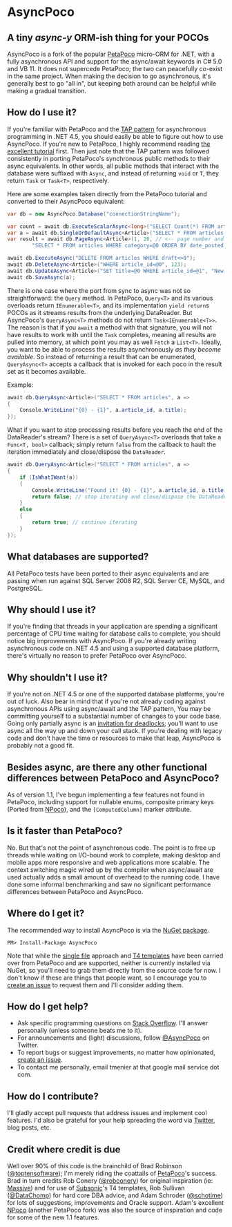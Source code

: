 # AsyncPoco

## A tiny *async-y* ORM-ish thing for your POCOs

AsyncPoco is a fork of the popular [PetaPoco](http://www.toptensoftware.com/petapoco) micro-ORM for .NET, with a fully asynchronous API and support for the async/await keywords in C# 5.0 and VB 11. It does not supercede PetaPoco; the two can peacefully co-exist in the same project. When making the decision to go asynchronous, it's generally best to go "all in", but keeping both around can be helpful while making a gradual transition.

## How do I use it?

If you're familiar with PetaPoco and the [TAP pattern](http://msdn.microsoft.com/en-us/library/hh873175.aspx) for asynchronous programming in .NET 4.5, you should easily be able to figure out how to use AsyncPoco. If you're new to PetaPoco, I highly recommend reading [the excellent tutorial](http://www.toptensoftware.com/petapoco) first. Then just note that the TAP pattern was followed consistently in porting PetaPoco's synchronous public methods to their async equivalents. In other words, all public methods that interact with the database were suffixed with `Async`, and instead of returning `void` or `T`, they return `Task` or `Task<T>`, respectively.

Here are some examples taken directly from the PetaPoco tutorial and converted to their AsyncPoco equivalent:

````C#
var db = new AsyncPoco.Database("connectionStringName");

var count = await db.ExecuteScalarAsync<long>("SELECT Count(*) FROM articles");
var a = await db.SingleOrDefaultAsync<Article>("SELECT * FROM articles WHERE article_id=@0", 123);
var result = await db.PageAsync<Article>(1, 20, // <-- page number and items per page
        "SELECT * FROM articles WHERE category=@0 ORDER BY date_posted DESC", "coolstuff");

await db.ExecuteAsync("DELETE FROM articles WHERE draft<>0");
await db.DeleteAsync<Article>("WHERE article_id=@0", 123);
await db.UpdateAsync<Article>("SET title=@0 WHERE article_id=@1", "New Title", 123);
await db.SaveAsync(a);
````

There is one case where the port from sync to async was not so straightforward: the `Query` method. In PetaPoco, `Query<T>` and its various overloads return `IEnumerable<T>`, and its implementation `yield return`s POCOs as it streams results from the underlying DataReader. But AsyncPoco's `QueryAsync<T>` methods do not return `Task<IEnumerable<T>>`. The reason is that if you `await` a method with that signature, you will not have results to work with until the `Task` completes, meaning all results are pulled into memory, at which point you may as well `Fetch` a `List<T>`. Ideally, you want to be able to process the results asynchronously *as they become available*. So instead of returning a result that can be enumerated, `QueryAsync<T>` accepts a callback that is invoked for each poco in the result set as it becomes available.

Example:

````C#
await db.QueryAsync<Article>("SELECT * FROM articles", a =>
{
	Console.WriteLine("{0} - {1}", a.article_id, a.title);
});
````

What if you want to stop processing results before you reach the end of the DataReader's stream? There is a set of `QueryAsync<T>` overloads that take a `Func<T, bool>` callback; simply return `false` from the callback to hault the iteration immediately and close/dispose the `DataReader`.

````C#
await db.QueryAsync<Article>("SELECT * FROM articles", a =>
{
	if (IsWhatIWant(a))
	{
		Console.WriteLine("Found it! {0} - {1}", a.article_id, a.title);
		return false; // stop iterating and close/dispose the DataReader
	}
	else
	{
		return true; // continue iterating
	}
});
````

## What databases are supported?

All PetaPoco tests have been ported to their async equivalents and are passing when run against SQL Server 2008 R2, SQL Server CE, MySQL, and PostgreSQL.

## Why should I use it?

If you're finding that threads in your application are spending a significant percentage of CPU time waiting for database calls to complete, you should notice big improvements with AsyncPoco. If you're already writing asynchronous code on .NET 4.5 and using a supported database platform, there's virtually no reason to prefer PetaPoco over AsyncPoco.

## Why shouldn't I use it?

If you're not on .NET 4.5 or one of the supported database platforms, you're out of luck. Also bear in mind that if you're not already coding against asynchronous APIs using async/await and the TAP pattern, You may be committing yourself to a substantial number of changes to your code base. Going only partially async is an [invitation for deadlocks](http://blog.stephencleary.com/2012/07/dont-block-on-async-code.html); you'll want to use async all the way up and down your call stack. If you're dealing with legacy code and don't have the time or resources to make that leap, AsyncPoco is probably not a good fit.

## Besides async, are there any other functional differences between PetaPoco and AsyncPoco?

As of version 1.1, I've begun implementing a few features not found in PetaPoco, including support for nullable enums, composite primary keys (Ported from [NPoco](https://github.com/schotime/NPoco/wiki/Composite-Primary-Keys)), and the `[ComputedColumn]` marker attribute.

## Is it faster than PetaPoco?

No. But that's not the point of asynchronous code. The point is to free up threads while waiting on I/O-bound work to complete, making desktop and mobile apps more responsive and web applications more scalable. The context switching magic wired up by the compiler when async/await are used actually adds a small amount of overhead to the running code. I have done some informal benchmarking and saw no significant performance differences between PetaPoco and AsyncPoco.

## Where do I get it?

The recommended way to install AsyncPoco is via the [NuGet package](https://www.nuget.org/packages/AsyncPoco/).

`PM> Install-Package AsyncPoco`

Note that while the [single file](https://github.com/tmenier/AsyncPoco/blob/master/AsyncPoco/AsyncPoco.cs) approach and [T4 templates](https://github.com/tmenier/AsyncPoco/tree/master/AsyncPoco/T4%20Templates) have been carried over from PetaPoco and are supported, neither is currently installed via NuGet, so you'll need to grab them directly from the source code for now. I don't know if these are things that people want, so I encourage you to [create an issue](https://github.com/tmenier/AsyncPoco/issues/new) to request them and I'll consider adding them.

## How do I get help?

- Ask specific programming questions on [Stack Overflow](http://stackoverflow.com/questions/ask?tags=asyncpoco+c%23+orm+micro-orm+async-await). I'll answer personally (unless someone beats me to it).
- For announcements and (light) discussions, follow [@AsyncPoco](https://twitter.com/AsyncPoco) on Twitter.
- To report bugs or suggest improvements, no matter how opinionated, [create an issue](https://github.com/tmenier/AsyncPoco/issues/new).
- To contact me personally, email tmenier at that google mail service dot com.

## How do I contribute?

I'll gladly accept pull requests that address issues and implement cool features. I'd also be grateful for your help spreading the word via [Twitter](https://twitter.com/intent/tweet?text=Check%20out%20AsyncPoco!&tw_p=tweetbutton&url=https%3A%2F%2Fgithub.com%2Ftmenier%2FAsyncPoco), blog posts, etc.

## Credit where credit is due

Well over 90% of this code is the brainchild of Brad Robinson ([@toptensoftware](https://twitter.com/toptensoftware)); I'm merely riding the coattails of [PetaPoco](http://www.toptensoftware.com/petapoco)'s success. Brad in turn credits Rob Conery ([@robconery](https://twitter.com/robconery)) for original inspiration (ie: [Massive](https://github.com/robconery/massive)) and for use of [Subsonic](https://github.com/subsonic/SubSonic-3.0)'s T4 templates, Rob Sullivan ([@DataChomp](https://twitter.com/DataChomp)) for hard core DBA advice, and Adam Schroder ([@schotime](https://twitter.com/schotime)) for lots of suggestions, improvements and Oracle support. Adam's excellent [NPoco](https://github.com/schotime/NPoco) (another PetaPoco fork) was also the source of inspiration and code for some of the new 1.1 features.

